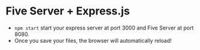 # Five Server + Express.js

- `npm start` start your express server at port 3000 and Five Server at port 8080.
- Once you save your files, the browser will automatically reload!
